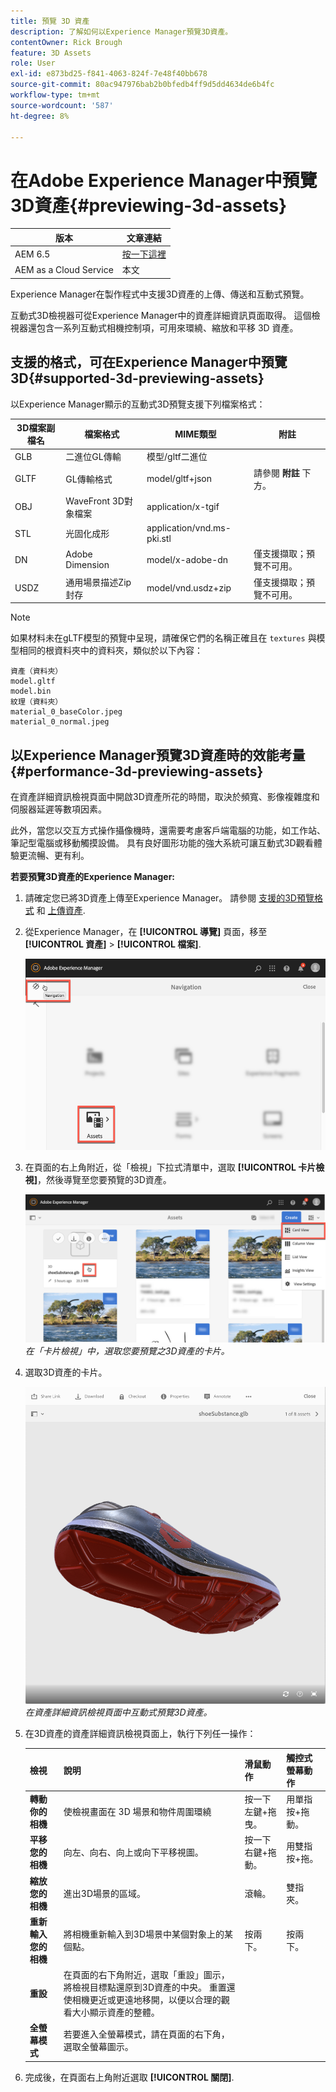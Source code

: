 ```yaml
---
title: 預覽 3D 資產
description: 了解如何以Experience Manager預覽3D資產。
contentOwner: Rick Brough
feature: 3D Assets
role: User
exl-id: e873bd25-f841-4063-824f-7e48f40bb678
source-git-commit: 80ac947976bab2b0bfedb4ff9d5dd4634de6b4fc
workflow-type: tm+mt
source-wordcount: '587'
ht-degree: 8%

---
```


# 在Adobe Experience Manager中預覽3D資產{#previewing-3d-assets}

| 版本 | 文章連結 |
| -------- | ---------------------------- |
| AEM 6.5 | [按一下這裡](https://experienceleague.adobe.com/docs/experience-manager-cloud-service/content/assets/manage/previewing-3d-assets.html?lang=en) |
| AEM as a Cloud Service  | 本文 |

Experience Manager在製作程式中支援3D資產的上傳、傳送和互動式預覽。

互動式3D檢視器可從Experience Manager中的資產詳細資訊頁面取得。 這個檢視器還包含一系列互動式相機控制項，可用來環繞、縮放和平移 3D 資產。

<!-- See also [Working with 3D assets in Dynamic Media](/help/assets/dynamic-media/assets-3d.md). -->

## 支援的格式，可在Experience Manager中預覽3D{#supported-3d-previewing-assets}

以Experience Manager顯示的互動式3D預覽支援下列檔案格式：

| 3D檔案副檔名 | 檔案格式 | MIME類型 | 附註 |
|---|---|---|---|
| GLB | 二進位GL傳輸 | 模型/gltf二進位 |  |
| GLTF | GL傳輸格式 | model/gltf+json | 請參閱 **附註** 下方。 |
| OBJ | WaveFront 3D對象檔案 | application/x-tgif |  |
| STL | 光固化成形 | application/vnd.ms-pki.stl |  |
| DN | Adobe Dimension | model/x-adobe-dn | 僅支援擷取；預覽不可用。 |
| USDZ | 通用場景描述Zip封存 | model/vnd.usdz+zip | 僅支援擷取；預覽不可用。 |

>[!NOTE]
>
>如果材料未在gLTF模型的預覽中呈現，請確保它們的名稱正確且在 `textures` 與模型相同的根資料夾中的資料夾，類似於以下內容：

    資產（資料夾）
    model.gltf
    model.bin
    紋理（資料夾）
    material_0_baseColor.jpeg
    material_0_normal.jpeg

## 以Experience Manager預覽3D資產時的效能考量{#performance-3d-previewing-assets}

在資產詳細資訊檢視頁面中開啟3D資產所花的時間，取決於頻寬、影像複雜度和伺服器延遲等數項因素。

此外，當您以交互方式操作攝像機時，還需要考慮客戶端電腦的功能，如工作站、筆記型電腦或移動觸摸設備。 具有良好圖形功能的強大系統可讓互動式3D觀看體驗更流暢、更有利。

**若要預覽3D資產的Experience Manager:**

1. 請確定您已將3D資產上傳至Experience Manager。
請參閱 [支援的3D預覽格式](#supported-3d-previewing-assets) 和 [上傳資產](/help/assets/manage-digital-assets.md#uploading-assets).
1. 從Experience Manager，在 **[!UICONTROL 導覽]** 頁面，移至 **[!UICONTROL 資產]** > **[!UICONTROL 檔案]**.

   ![導覽頁面](/help/assets/dynamic-media/assets/navigation-assets.png)

1. 在頁面的右上角附近，從「檢視」下拉式清單中，選取 **[!UICONTROL 卡片檢視]**，然後導覽至您要預覽的3D資產。

   ![3D卡的選擇](/help/assets/dynamic-media/assets/3d-card-select.png)
   _在「卡片檢視」中，選取您要預覽之3D資產的卡片。_

1. 選取3D資產的卡片。

   ![互動式3D預覽](/help/assets/dynamic-media/assets/3d-preview.png)
   _在資產詳細資訊檢視頁面中互動式預覽3D資產。_
1. 在3D資產的資產詳細資訊檢視頁面上，執行下列任一操作：

   | 檢視 | 說明 | 滑鼠動作 | 觸控式螢幕動作 |
   | --- | --- | --- | --- |
   | **轉動你的相機** | 使檢視畫面在 3D 場景和物件周圍環繞 | 按一下左鍵+拖曳。 | 用單指按+拖動。 |
   | **平移您的相機** | 向左、向右、向上或向下平移視圖。 | 按一下右鍵+拖動。 | 用雙指按+拖。 |
   | **縮放您的相機** | 進出3D場景的區域。 | 滾輪。 | 雙指夾。 |
   | **重新輸入您的相機** | 將相機重新輸入到3D場景中某個對象上的某個點。 | 按兩下。 | 按兩下。 |
   | **重設** | 在頁面的右下角附近，選取「重設」圖示，將檢視目標點還原到3D資產的中央。 重置還使相機更近或更遠地移開，以便以合理的觀看大小顯示資產的整體。 |  |  |
   | **全螢幕模式** | 若要進入全螢幕模式，請在頁面的右下角，選取全螢幕圖示。 |  |  |

1. 完成後，在頁面右上角附近選取 **[!UICONTROL 關閉]**.
